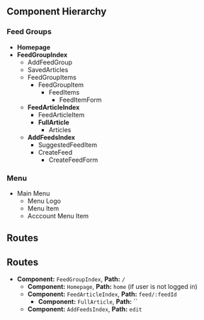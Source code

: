 ## Component Hierarchy

### Feed Groups

* **Homepage**
* **FeedGroupIndex**
  * AddFeedGroup
  * SavedArticles
  * FeedGroupItems
    * FeedGroupItem
      * FeedItems
        * FeedItemForm
  * **FeedArticleIndex**
    * FeedArticleItem
    * **FullArticle**
      * Articles
  * **AddFeedsIndex**
    * SuggestedFeedItem
    * CreateFeed
      * CreateFeedForm

### Menu

* Main Menu
  * Menu Logo
  * Menu Item
  * Acccount Menu Item

## Routes

## Routes

* **Component:** `FeedGroupIndex`, **Path:** `/`
  * **Component:** `Homepage`, **Path:** `home` (if user is not logged in)
  * **Component:** `FeedArticleIndex`, **Path:** `feed/:feedId`
    * **Component:** `FullArticle`, **Path:** ``
  * **Component:** `AddFeedsIndex`, **Path:** `edit`